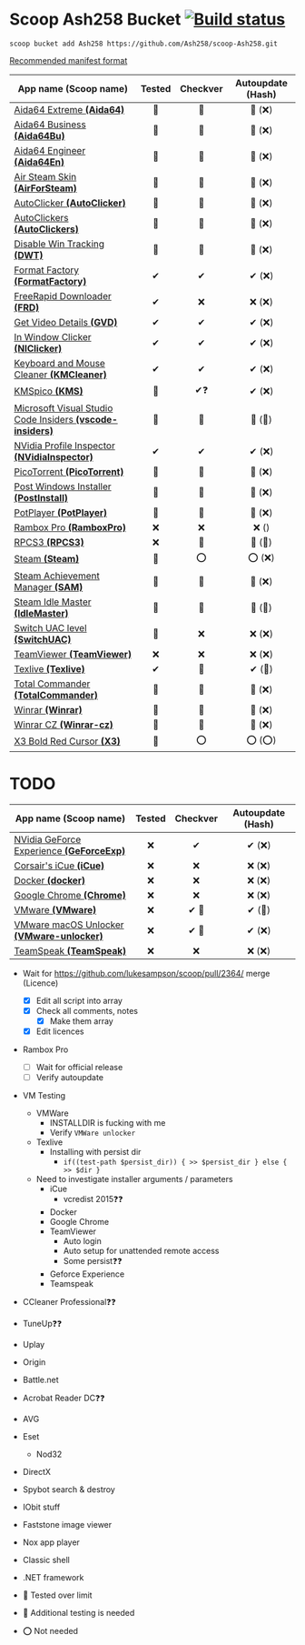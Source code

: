# Scoop Ash258 Bucket [![Build status](https://ci.appveyor.com/api/projects/status/rfexd4x83q5thr55?svg=true)](https://ci.appveyor.com/project/Ash258/scoop-ash258)

`scoop bucket add Ash258 https://github.com/Ash258/scoop-Ash258.git`

[Recommended manifest format](./.vscode/Template.jsonc)

| App name (Scoop name)                                                                 | Tested | Checkver | Autoupdate (Hash) |
| ------------------------------------------------------------------------------------- | :----: | :------: | :---------------: |
| [Aida64 Extreme **(Aida64)**](./Aida64.json)                                          | 💯     | 💯       | 💯 (❌)            |
| [Aida64 Business **(Aida64Bu)**](./Aida64Bu.json)                                     | 💯     | 💯       | 💯 (❌)            |
| [Aida64 Engineer **(Aida64En)**](./Aida64En.json)                                     | 💯     | 💯       | 💯 (❌)            |
| [Air Steam Skin **(AirForSteam)**](./AirForSteam.json)                                | 💯     | 💯       | 💯 (❌)            |
| [AutoClicker **(AutoClicker)**](./AutoClicker.json)                                   | 💯     | 💯       | 💯 (❌)            |
| [AutoClickers **(AutoClickers)**](./AutoClickers.json)                                | 💯     | 💯       | 💯 (❌)            |
| [Disable Win Tracking **(DWT)**](./DWT.json)                                          | 💯     | 💯       | 💯 (❌)            |
| [Format Factory **(FormatFactory)**](./FormatFactory.json)                            | ✔      | ✔        | ✔ (❌)             |
| [FreeRapid Downloader **(FRD)**](./FRD.json)                                          | ✔      | ❌        | ❌ (❌)             |
| [Get Video Details **(GVD)**](./GVD.json)                                             | ✔      | ✔        | ✔ (❌)             |
| [In Window Clicker **(NIClicker)**](./NIClicker.json)                                 | ✔      | ✔        | ✔ (❌)             |
| [Keyboard and Mouse Cleaner **(KMCleaner)**](./KMCleaner.json)                        | ✔      | ✔        | ✔ (❌)             |
| [KMSpico **(KMS)**](./KMS.json)                                                       | 💯     | ✔❓       | ✔ (❌)             |
| [Microsoft Visual Studio Code Insiders **(vscode-insiders)**](./vscode-insiders.json) | 💯     | 💯       | 💯 (💯)           |
| [NVidia Profile Inspector **(NVidiaInspector)**](./NVidiaInspector.json)              | ✔      | ✔        | ✔ (❌)             |
| [PicoTorrent **(PicoTorrent)**](./PicoTorrent.json)                                   | 💯     | 💯       | 💯 (❌)            |
| [Post Windows Installer **(PostInstall)**](./PostInstall.json)                        | 💯     | 💯       | 💯 (❌)            |
| [PotPlayer **(PotPlayer)**](./PotPlayer.json)                                         | 💯     | 💯       | 💯 (❌)            |
| [Rambox Pro **(RamboxPro)**](./RamboxPro.json)                                        | ❌      | ❌        | ❌ ()              |
| [RPCS3 **(RPCS3)**](./RPCS3.json)                                                     | ❌      | 💯       | 💯 (💯)           |
| [Steam **(Steam)**](./Steam.json)                                                     | 💯     | ⭕        | ⭕ (❌)             |
| [Steam Achievement Manager **(SAM)**](./SAM.json)                                     | 💯     | 💯       | 💯 (❌)            |
| [Steam Idle Master **(IdleMaster)**](./IdleMaster.json)                               | 💯     | 💯       | 💯 (💯)           |
| [Switch UAC level **(SwitchUAC)**](./SwitchUAC.json)                                  | 💯     | ❌        | ❌ (❌)             |
| [TeamViewer **(TeamViewer)**](./TeamViewer.json)                                      | ❌      | ❌        | ❌ (❌)             |
| [Texlive **(Texlive)**](./Texlive.json)                                               | ✔      | 💯       | ✔ (💯)            |
| [Total Commander **(TotalCommander)**](./TotalCommander.json)                         | 💯     | 💯       | 💯 (❌)            |
| [Winrar **(Winrar)**](./Winrar.json)                                                  | 💯     | 💯       | 💯 (❌)            |
| [Winrar CZ **(Winrar-cz)**](./Winrar-cz.json)                                         | 💯     | 💯       | 💯 (❌)            |
| [X3 Bold Red Cursor **(X3)**](./X3.json)                                              | 💯     | ⭕        | ⭕ (⭕)             |

# TODO

| App name (Scoop name)                                                      | Tested | Checkver | Autoupdate (Hash) |
| -------------------------------------------------------------------------- | :----: | :------: | :---------------: |
| [NVidia GeForce Experience **(GeForceExp)**](./TODO/GeForceExp.json)       | ❌      | ✔        | ✔ (❌)             |
| [Corsair's iCue **(iCue)**](./TODO/iCue.json)                              | ❌      | ❌        | ❌ (❌)             |
| [Docker **(docker)**](./TODO/docker.json)                                  | ❌      | ❌        | ❌ (❌)             |
| [Google Chrome **(Chrome)**](./TODO/Chrome.json)                           | ❌      | ❌        | ❌ (❌)             |
| [VMware **(VMware)**](./TODO/VMware.json)                                  | ❌      | ✔ 🔸     | ✔ (💯)            |
| [VMware macOS Unlocker **(VMware-unlocker)**](./TODO/VMware-unlocker.json) | ❌      | ✔ 🔸     | ✔ (❌)             |
| [TeamSpeak **(TeamSpeak)**](./TODO/TeamSpeak.json)                         | ❌      | ❌        | ❌ (❌)             |

- Wait for <https://github.com/lukesampson/scoop/pull/2364/> merge (Licence)
    - [x] Edit all script into array
    - [x] Check all comments, notes
        - [x] Make them array
    - [x] Edit licences
- Rambox Pro
    - [ ] Wait for official release
    - [ ] Verify autoupdate
- VM Testing
    - VMWare
        - INSTALLDIR is fucking with me
        - Verify `VMWare unlocker`
    - Texlive
        - Installing with persist dir
            - `if((test-path $persist_dir)) { >> $persist_dir } else { >> $dir }`
    - Need to investigate installer arguments / parameters
        - iCue
            - vcredist 2015❓❓
        - Docker
        - Google Chrome
        - TeamViewer
            - Auto login
            - Auto setup for unattended remote access
            - Some persist❓❓
        - Geforce Experience
        - Teamspeak
- CCleaner Professional❓❓
- TuneUp❓❓
- Uplay
- Origin
- Battle.net
- Acrobat Reader DC❓❓
- AVG
- Eset
    - Nod32
- DirectX
- Spybot search & destroy
- IObit stuff
- Faststone image viewer
- Nox app player
- Classic shell
- .NET framework

- 💯 Tested over limit
- 🔸 Additional testing is needed
- ⭕ Not needed
